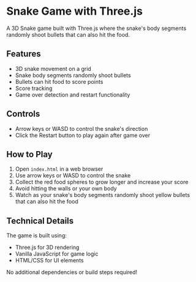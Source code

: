 # Snake Game with Three.js

A 3D Snake game built with Three.js where the snake's body segments randomly shoot bullets that can also hit the food.

## Features

- 3D snake movement on a grid
- Snake body segments randomly shoot bullets
- Bullets can hit food to score points
- Score tracking
- Game over detection and restart functionality

## Controls

- Arrow keys or WASD to control the snake's direction
- Click the Restart button to play again after game over

## How to Play

1. Open `index.html` in a web browser
2. Use arrow keys or WASD to control the snake
3. Collect the red food spheres to grow longer and increase your score
4. Avoid hitting the walls or your own body
5. Watch as your snake's body segments randomly shoot yellow bullets that can also hit the food

## Technical Details

The game is built using:
- Three.js for 3D rendering
- Vanilla JavaScript for game logic
- HTML/CSS for UI elements

No additional dependencies or build steps required!
